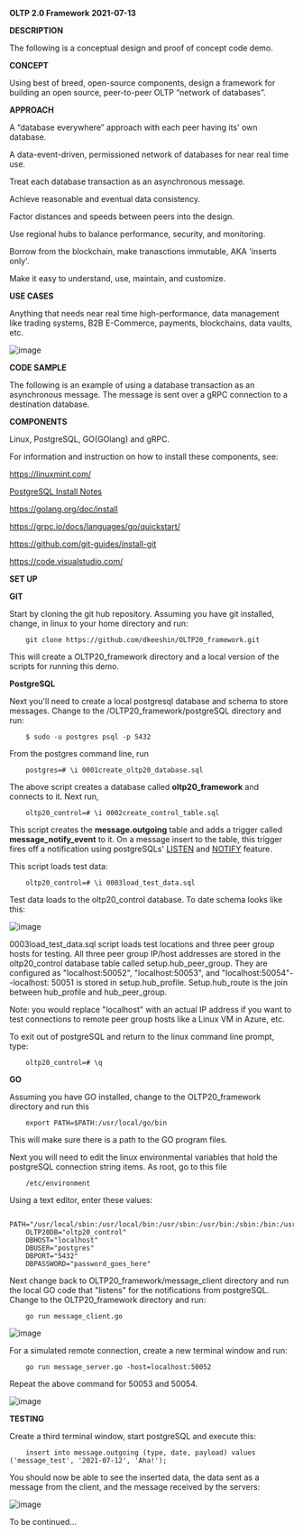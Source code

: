 __OLTP 2.0 Framework__
__2021-07-13__

__DESCRIPTION__

The following is a conceptual design and proof of concept code demo. 

__CONCEPT__

Using best of breed, open-source components, design a framework for building an open source, peer-to-peer OLTP “network of databases”.

__APPROACH__

A “database everywhere” approach with each peer having its' own database.

A data-event-driven, permissioned network of databases for near real time use.

Treat each database transaction as an asynchronous message. 

Achieve reasonable and eventual data consistency.

Factor distances and speeds between peers into the design.  

Use regional hubs to balance performance, security, and monitoring.
 
Borrow from the blockchain, make tranasctions immutable, AKA 'inserts only'.

Make it easy to understand, use, maintain, and customize.  

**USE CASES**

Anything that needs near real time high-performance, data management like trading systems, B2B E-Commerce, payments, blockchains, data vaults, etc. 

![image](https://github.com/dkeeshin/OLTP20_framework/blob/main/OLTP20Preliminary20210614.png)

**CODE SAMPLE**

The following is an example of using a database transaction as an asynchronous message. The message is sent over a gRPC connection to a destination database.

**COMPONENTS**

Linux, PostgreSQL, GO(GOlang) and gRPC.

For information and instruction on how to install these components, see:

https://linuxmint.com/

[PostgreSQL Install Notes](https://github.com/dkeeshin/OLTP20_framework/blob/main/PostgreSQL_Install_Notes.md)

https://golang.org/doc/install

https://grpc.io/docs/languages/go/quickstart/

https://github.com/git-guides/install-git

https://code.visualstudio.com/

**SET UP**

__GIT__

Start by cloning the git hub repository.  Assuming you have git installed, change, in linux to your home directory and run:

        git clone https://github.com/dkeeshin/OLTP20_framework.git

This will create a OLTP20_framework directory and a local version of the scripts for running this demo.

__PostgreSQL__

Next you'll need to create a local postgresql database and schema to store messages. Change to the /OLTP20_framework/postgreSQL directory and run:

        $ sudo -u postgres psql -p 5432

From the postgres command line, run

        postgres=# \i 0001create_oltp20_database.sql

The above script creates a database called __oltp20_framework__ and connects to it. Next run,

        oltp20_control=# \i 0002create_control_table.sql

This script creates the __message.outgoing__ table and adds a trigger called __message_notify_event__ to it. On a message insert to the table, this trigger fires off a notification using postgreSQLs' [LISTEN](https://www.postgresql.org/docs/9.1/sql-listen.html) and [NOTIFY](https://www.postgresql.org/docs/9.1/sql-notify.html) feature.

This script loads test data:

        oltp20_control=# \i 0003load_test_data.sql

Test data loads to the oltp20_control database.  To date schema looks like this:

![image](https://github.com/dkeeshin/OLTP20_framework/blob/development/oltp20_control_v38_20210712.png)

0003load_test_data.sql script loads test locations and three peer group hosts for testing.  All three peer group IP/host addresses are stored in the oltp20_control database table called setup.hub_peer_group.  They are configured as "localhost:50052", "localhost:50053", and "localhost:50054"--localhost: 50051 is stored in setup.hub_profile.  Setup.hub_route is the join between hub_profile and hub_peer_group.

Note: you would replace "localhost"  with an actual IP address if you want to test connections to remote peer group hosts like a Linux VM in Azure, etc.

To exit out of postgreSQL and return to the linux command line prompt, type:

        oltp20_control=# \q

__GO__

Assuming you have GO installed, change to the OLTP20_framework directory and run this
      
        export PATH=$PATH:/usr/local/go/bin

This will make sure there is a path to the GO program files.

Next you will need to edit the linux environmental variables that hold the postgreSQL connection string items.  As root, go to this file

        /etc/environment

Using a text editor,  enter these values:

        PATH="/usr/local/sbin:/usr/local/bin:/usr/sbin:/usr/bin:/sbin:/bin:/usr/games:/usr/local/games:/usr/local/go/bin"
        OLTP20DB="oltp20_control"
        DBHOST="localhost"
        DBUSER="postgres"
        DBPORT="5432"
        DBPASSWORD="password_goes_here"

Next change back to OLTP20_framework/message_client directory and run the local GO code that "listens" for the notifications from postgreSQL. Change to the OLTP20_framework directory and run:
        
        go run message_client.go

![image](https://github.com/dkeeshin/OLTP20_framework/blob/development/message_client/01_message_client.png)

For a simulated remote connection, create a new terminal window and run:

        go run message_server.go -host=localhost:50052

Repeat the above command for 50053 and 50054.

![image](https://github.com/dkeeshin/OLTP20_framework/blob/development/message_server/02_message_server.png)

**TESTING**

Create a third terminal window, start postgreSQL and execute this:

        insert into message.outgoing (type, date, payload) values ('message_test', '2021-07-12', 'Aha!');

You should now be able to see the inserted data, the data sent as a message from the client, and the message received by the servers:

![image](https://github.com/dkeeshin/OLTP20_framework/blob/development/message_server/04_message_sent.png)

To be continued...







